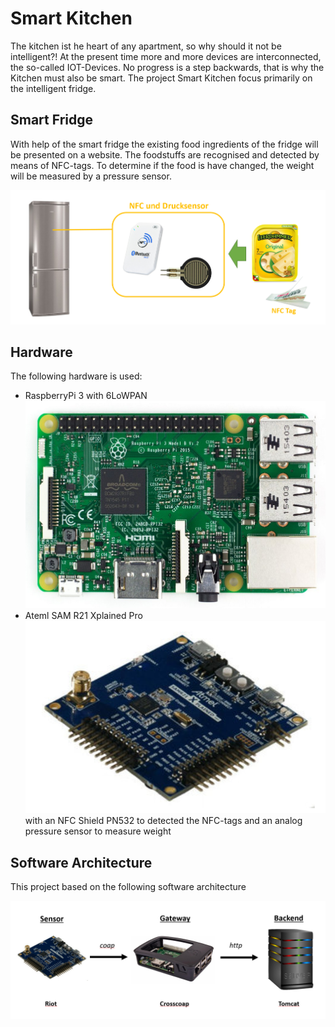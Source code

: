 # Smart Kitchen

The kitchen ist he heart of any apartment, so why should it not be intelligent?!
At the present time more and more devices are interconnected, the so-called IOT-Devices. 
No progress is a step backwards, that is why the Kitchen must also be smart. 
The project Smart Kitchen focus primarily on the intelligent fridge.

## Smart Fridge

With help of the smart fridge the existing food ingredients of the fridge will be presented on a website.
The foodstuffs are recognised and detected by means of NFC-tags.
To determine if the food is have changed, the weight will be measured by a pressure sensor.

![Concept](/images/concept.png)

## Hardware

The following hardware is used:

* RaspberryPi 3 with 6LoWPAN
![RaspberryPi 3](/images/raspberryPi3.png)
* Ateml SAM R21 Xplained Pro
![Atmel SAM R21 Xplained Pro](/images/atmel_board.png)
with an NFC Shield PN532 to detected the NFC-tags and an analog pressure sensor to measure weight

## Software Architecture

This project based on the following software architecture

![Software Architecture](/images/software_architecture.png)
